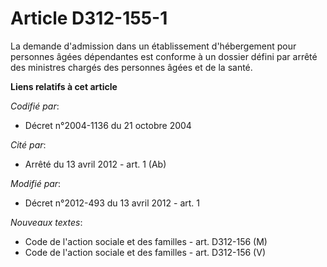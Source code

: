 # Article D312-155-1

La demande d'admission dans un établissement d'hébergement pour personnes âgées dépendantes est conforme à un dossier défini
par arrêté des ministres chargés des personnes âgées et de la santé.

**Liens relatifs à cet article**

_Codifié par_:

  - Décret n°2004-1136 du 21 octobre 2004

_Cité par_:

  - Arrêté du 13 avril 2012 - art. 1 (Ab)

_Modifié par_:

  - Décret n°2012-493 du 13 avril 2012 - art. 1

_Nouveaux textes_:

  - Code de l'action sociale et des familles - art. D312-156 (M)
  - Code de l'action sociale et des familles - art. D312-156 (V)
